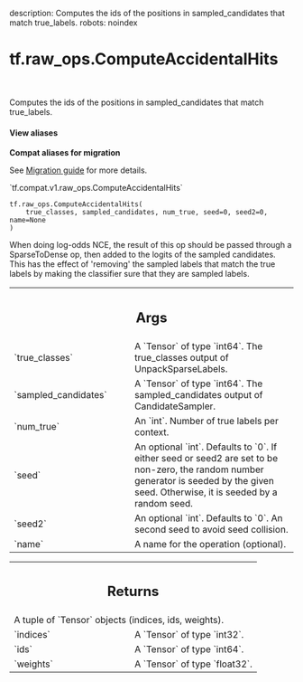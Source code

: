 description: Computes the ids of the positions in sampled_candidates that match true_labels.
robots: noindex

# tf.raw_ops.ComputeAccidentalHits

<!-- Insert buttons and diff -->

<table class="tfo-notebook-buttons tfo-api nocontent" align="left">

</table>



Computes the ids of the positions in sampled_candidates that match true_labels.


<section class="expandable">
  <h4 class="showalways">View aliases</h4>
  <p>
<b>Compat aliases for migration</b>
<p>See
<a href="https://www.tensorflow.org/guide/migrate">Migration guide</a> for
more details.</p>
<p>`tf.compat.v1.raw_ops.ComputeAccidentalHits`</p>
</p>
</section>

<pre class="devsite-click-to-copy prettyprint lang-py tfo-signature-link">
<code>tf.raw_ops.ComputeAccidentalHits(
    true_classes, sampled_candidates, num_true, seed=0, seed2=0, name=None
)
</code></pre>



<!-- Placeholder for "Used in" -->

When doing log-odds NCE, the result of this op should be passed through a
SparseToDense op, then added to the logits of the sampled candidates. This has
the effect of 'removing' the sampled labels that match the true labels by
making the classifier sure that they are sampled labels.

<!-- Tabular view -->
 <table class="responsive fixed orange">
<colgroup><col width="214px"><col></colgroup>
<tr><th colspan="2"><h2 class="add-link">Args</h2></th></tr>

<tr>
<td>
`true_classes`<a id="true_classes"></a>
</td>
<td>
A `Tensor` of type `int64`.
The true_classes output of UnpackSparseLabels.
</td>
</tr><tr>
<td>
`sampled_candidates`<a id="sampled_candidates"></a>
</td>
<td>
A `Tensor` of type `int64`.
The sampled_candidates output of CandidateSampler.
</td>
</tr><tr>
<td>
`num_true`<a id="num_true"></a>
</td>
<td>
An `int`. Number of true labels per context.
</td>
</tr><tr>
<td>
`seed`<a id="seed"></a>
</td>
<td>
An optional `int`. Defaults to `0`.
If either seed or seed2 are set to be non-zero, the random number
generator is seeded by the given seed.  Otherwise, it is seeded by a
random seed.
</td>
</tr><tr>
<td>
`seed2`<a id="seed2"></a>
</td>
<td>
An optional `int`. Defaults to `0`.
An second seed to avoid seed collision.
</td>
</tr><tr>
<td>
`name`<a id="name"></a>
</td>
<td>
A name for the operation (optional).
</td>
</tr>
</table>



<!-- Tabular view -->
 <table class="responsive fixed orange">
<colgroup><col width="214px"><col></colgroup>
<tr><th colspan="2"><h2 class="add-link">Returns</h2></th></tr>
<tr class="alt">
<td colspan="2">
A tuple of `Tensor` objects (indices, ids, weights).
</td>
</tr>
<tr>
<td>
`indices`<a id="indices"></a>
</td>
<td>
A `Tensor` of type `int32`.
</td>
</tr><tr>
<td>
`ids`<a id="ids"></a>
</td>
<td>
A `Tensor` of type `int64`.
</td>
</tr><tr>
<td>
`weights`<a id="weights"></a>
</td>
<td>
A `Tensor` of type `float32`.
</td>
</tr>
</table>


